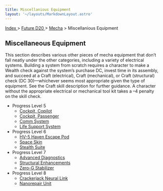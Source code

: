 ```yaml
---
title: Miscellanious Equipment
layout: '~/layouts/MarkdownLayout.astro'
---
```


[ Index ](/) > [ Future D20 ](/future.d20.srd) > [Mecha](/future.d20.srd/mecha) > Miscellanious Equipment

## Miscellaneous Equipment

This section describes various other pieces of mecha equipment that don’t fall
neatly under the other categories, including a variety of electrical systems.
Building a system from scratch requires a character to make a Wealth check
against the system’s purchase DC, invest time in its assembly, and succeed at
a Craft (electrical), Craft (mechanical), or Craft (structural) check (DC
30)—whichever seems most appropriate given the type of equipment. See the
Craft skill description for further guidance. A character without the
appropriate electrical or mechanical tool kit takes a –4 penalty on the skill
check.

  * Progress Level 5
    * [Cockpit, Copilot](/future.d20.srd/mecha/miscellanious.equipment/cockpit.copilot)
    * [Cockpit, Passenger](/future.d20.srd/mecha/miscellanious.equipment/cockpit.passenger)
    * [Comm System](/future.d20.srd/mecha/miscellanious.equipment/comm.system)
    * [Life Support System](/future.d20.srd/mecha/miscellanious.equipment/life.support.system)
  * Progress Level 6
    * [HV-5 Haven Escape Pod](/future.d20.srd/mecha/miscellanious.equipment/hv5.haven.escape.pod)
    * [Space Skin](/future.d20.srd/mecha/miscellanious.equipment/space.skin)
    * [Stealth Suite](/future.d20.srd/mecha/miscellanious.equipment/stealth.suite)
  * Progress Level 7
    * [Advanced Diagnostics](/future.d20.srd/mecha/miscellanious.equipment/advanced.diagnostics)
    * [Structural Enhancements](/future.d20.srd/mecha/miscellanious.equipment/structural.enhancement)
    * [Zero-G Stabilizer](/future.d20.srd/mecha/miscellanious.equipment/zero.g.stabilizer)
  * Progress Level 8
    * [Crackerjack Neural Link](/future.d20.srd/mecha/miscellanious.equipment/crackerjack.neural.link)
    * [Nanorepair Unit](/future.d20.srd/mecha/miscellanious.equipment/nanorepair.unit)

